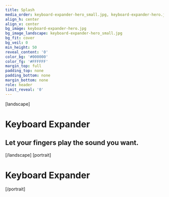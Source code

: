 ```yaml
---
title: Splash
media_order: keyboard-expander-hero_small.jpg, keyboard-expander-hero.jpg
align_h: center
align_v: center
bg_image: keyboard-expander-hero.jpg
bg_image_landscape: keyboard-expander-hero_small.jpg
bg_fit: cover
bg_veil: 0
min_height: 50
reveal_content: '0'
color_bg: '#000000'
color_fg: '#FFFFFF'
margin_top: full
padding_top: none
padding_bottom: none
margin_bottom: none
role: header
limit_reveal: '0'
---
```


[landscape]
# Keyboard Expander
## Let your fingers play the sound you want.
[/landscape]
[portrait]
# Keyboard Expander
[/portrait]

